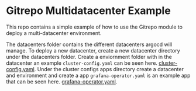 # Gitrepo Multidatacenter Example

This repo contains a simple example of how to use the Gitrepo module to deploy a multi-datacenter environment.

The datacenters folder contains the different datacenters argocd will manage. To deploy a new datacenter, create a new datacenter directory under the datacenters folder. Create a enviornment folder with in the datacenter an example `cluster-config.yaml` can be seen here. [cluster-config.yaml](datacenters/datacenter-1/dev/cluster-config.yaml). Under the cluster configs apps directory create a datacenter and environment and create a app `grafana-operator.yaml` is an example app that can be seen here. [grafana-operator.yaml](cluster-configs/apps/datacenter-1/dev/grafana-operator.yaml).